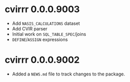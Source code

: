 # cvirrr 0.0.0.9003
* Add `NASIS_CALCULATIONS` dataset
* Add CVIR parser
* Initial work on `SQL_TABLE_SPEC`/joins
* `DEFINE`/`ASSIGN` expressions

# cvirrr 0.0.0.9002

* Added a `NEWS.md` file to track changes to the package.
